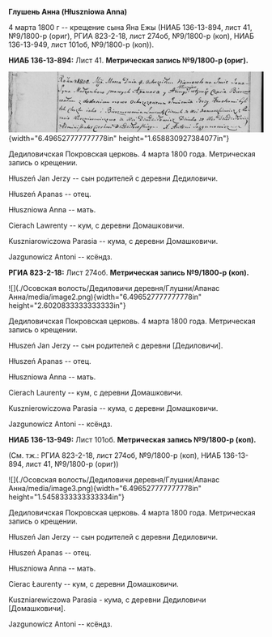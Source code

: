 **Глушень Анна (Hłuszniowa Anna)**

4 марта 1800 г -- крещение сына Яна Ежы (НИАБ 136-13-894, лист 41,
№9/1800-р (ориг), РГИА 823-2-18, лист 274об, №9/1800-р (коп), НИАБ
136-13-949, лист 101об, №9/1800-р (коп)).

**НИАБ 136-13-894:** Лист 41. **Метрическая запись №9/1800-р (ориг).**

![](./media/54dcc62e9282aa6ecfe341e26d57f0a6f505de3d.png){width="6.496527777777778in"
height="1.658830927384077in"}

Дедиловичская Покровская церковь. 4 марта 1800 года. Метрическая запись
о крещении.

Hłuszeń Jan Jerzy -- сын родителей с деревни Дедиловичи.

Hłuszeń Apanas -- отец.

Hłuszniowa Anna -- мать.

Cierach Lawrenty -- кум, с деревни Домашковичи.

Kuszniarowiczowa Parasia -- кума, с деревни Домашковичи.

Jazgunowicz Antoni -- ксёндз.

**РГИА 823-2-18:** Лист 274об. **Метрическая запись №9/1800-р (коп).**

![](./Осовская волость/Дедиловичи деревня/Глушни/Апанас Анна/media/image2.png){width="6.496527777777778in"
height="2.6020833333333333in"}

Дедиловичская Покровская церковь. 4 марта 1800 года. Метрическая запись
о крещении.

Hłuszeń Jan Jerzy -- сын родителей с деревни \[Дедиловичи\].

Hłuszeń Apanas -- отец.

Hłuszniowa Anna -- мать.

Cierach Laurenty -- кум, с деревни Домашковичи.

Kusznierowiczowa Parasia -- кума, с деревни Домашковичи.

Jazgunowicz Antoni -- ксёндз.

**НИАБ 136-13-949:** Лист 101об. **Метрическая запись №9/1800-р (коп).**

(См. тж.: РГИА 823-2-18, лист 274об, №9/1800-р (коп), НИАБ 136-13-894,
лист 41, №9/1800-р (ориг))

![](./Осовская волость/Дедиловичи деревня/Глушни/Апанас Анна/media/image3.png){width="6.496527777777778in"
height="1.5458333333333334in"}

Дедиловичская Покровская церковь. 4 марта 1800 года. Метрическая запись
о крещении.

Hłuszeń Jan Jerzy -- сын родителей с деревни Дедиловичи.

Hłuszeń Apanas -- отец.

Hłuszniowa Anna -- мать.

Cierac Łaurenty -- кум, с деревни Домашковичи.

Kuszniarewiczowa Parasia - кума, с деревни Дедиловичи \[Домашковичи\].

Jazgunowicz Antoni -- ксёндз.
